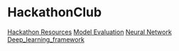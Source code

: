 # HackathonClub
[Hackathon Resources](https://drive.google.com/drive/folders/16FCeoI-0HFM57n8CVVQ9iNRO9BT-ZnQn?usp=share_link)
[Model Evaluation](https://drive.google.com/file/d/1rthA5MWMZzMl_eQxm5VlEoppmmA6AWGn/view?usp=share_link)
[Neural Network](https://drive.google.com/file/d/1gzbeRzMkE9MDeon8H8i0J-aQRTufVE9g/view?usp=share_link)
[Deep_learning_framework](https://drive.google.com/file/d/1XM-_fgJM6JlKXYDPSGYXDOPrSklYYCwF/view?usp=share_link)
